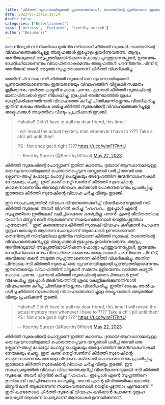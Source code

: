 ```yaml
---
title: "കീർത്തി വ്യവസായിയുമായി പ്രണയത്തിലോ?, താരത്തിന്റെ പ്രതികരണം ഇങ്ങനെ"
date: 2023-05-23T15:16:24
draft: false
categories: ["Entertainment"]
tags: ['actress', 'Featured', 'keerthy suresh']
author: "Beaumaris"
---
```


തെന്നിന്ത്യൻ സിനിമയിലെ മുൻനിര നടിയാണ് കീർത്തി സുരേഷ്. താരത്തിന്റെ വിവാഹത്തെക്കുറിച്ചുള്ള അഭ്യൂഹങ്ങൾ ഇപ്പോഴും ഉയർന്നുവരുന്നു. ആദ്യം, അനിരുദ്ധുമായി അടുപ്പത്തിലായിരിക്കുന്ന ഫോട്ടോ പുറത്തുവന്നപ്പോൾ, ഇരുവരും ഡേറ്റിംഗിലാണെന്നും വിവാഹിതരാകുമെന്നും അഭ്യൂഹങ്ങൾ പരന്നിരുന്നു. പിന്നീട്, അനിരുദ്ധ് തന്റെ അടുത്ത സുഹൃത്താണെന്ന് കീർത്തി വിശദീകരിച്ചു.

അതിന് പിന്നാലെ നടി കീർത്തി സുരേഷ് ഒരു വ്യവസായിയുമായി പ്രണയത്തിലാണെന്നും ഇരുവരുടെയും വിവാഹത്തിന് വീട്ടുകാർ സമ്മതം മൂളിയെന്നും വാർത്ത കാട്ടുതീ പോലെ പരന്നു. എന്നാൽ കീർത്തി സുരേഷിന്റെ മാതാപിതാക്കൾ ഇത് നിഷേധിച്ചു, ഇപ്പോൾ അഭിനയത്തിൽ ശ്രദ്ധ കേന്ദ്രീകരിക്കുന്നതിനാൽ വിവാഹത്തെ കുറിച്ച് ചിന്തിക്കുന്നില്ലെന്നും വിശദീകരിച്ചു. ഇതിന് ശേഷം അൽപം ശമിച്ച കീർത്തി സുരേഷിന്റെ വിവാഹത്തെക്കുറിച്ചുള്ള അഭ്യൂഹങ്ങൾ അടുത്തിടെ വീണ്ടും പ്രചരിക്കാൻ തുടങ്ങി.
<blockquote class="twitter-tweet">
<p dir="ltr" lang="en">Hahaha!! Didn’t have to pull my dear friend, this time!

I will reveal the actual mystery man whenever I have to ????
Take a chill pill until then!

PS : Not once got it right ???? <a href="https://t.co/wimFf7hrtU">https://t.co/wimFf7hrtU</a></p>
— Keerthy Suresh (@KeerthyOfficial) <a href="https://twitter.com/KeerthyOfficial/status/1660537690847313920?ref_src=twsrc%5Etfw">May 22, 2023</a></blockquote>
<script async src="https://platform.twitter.com/widgets.js" charset="utf-8"></script>

കീർത്തി സുരേഷിന്റെ പോസ്റ്റാണ് ഇതിന് കാരണം. ദുബായ് ആസ്ഥാനമായുള്ള ഒരു വ്യവസായിയുമായി പൊരുത്തപ്പെടുന്ന വസ്ത്രങ്ങൾ ധരിച്ച് അവർ ഒരു ക്ലോസ്-അപ്പ് ഫോട്ടോ പോസ്റ്റ് ചെയ്യുകയും അദ്ദേഹത്തിന് ജന്മദിനാശംസകൾ നേരുകയും ചെയ്തു. ഇത് കണ്ട് നെറ്റിസൺസ് കീർത്തി സുരേഷിന്റെ കാമുകനാണെന്നും അവളെ വിവാഹം കഴിക്കാൻ പോകുന്നുവെന്നും പ്രചരിപ്പിച്ചു. ഇതോടെ കീർത്തി സുരേഷിന്റെ വിവാഹ ചർച്ച വീണ്ടും തുടങ്ങി.

ഈ സാഹചര്യത്തിൽ വിവാഹ വിവാദത്തെക്കുറിച്ച് വിശദീകരണവുമായി നടി കീർത്തി സുരേഷ്. അവർ ട്വിറ്ററിൽ കുറിച്ചു: “ഹഹഹ... ഇപ്പോള്‍ എന്റെ സുഹൃത്തിനെ ഇതിലേക്ക് വലിച്ചിഴക്കേണ്ട കാര്യമില്ല. ഞാൻ എന്റെ ജീവിതത്തിലെ യഥാര്‍ഥ മിസ്റ്ററി മാൻ ആരാണെന്ന് സമയംവരുമ്പോള്‍ വെളിപ്പെടുത്താം എന്നുമാണ്. " ഇത് കണ്ടതോടെ കീർത്തി സുരേഷ് വിവാഹം കഴിക്കാൻ പോകുന്ന ദുരൂഹ മനുഷ്യൻ ആരെന്ന ചോദ്യമാണ് ആരാധകർ ഉന്നയിക്കുന്നത്.
തെന്നിന്ത്യൻ സിനിമയിലെ മുൻനിര നടിയാണ് കീർത്തി സുരേഷ്. താരത്തിന്റെ വിവാഹത്തെക്കുറിച്ചുള്ള അഭ്യൂഹങ്ങൾ ഇപ്പോഴും ഉയർന്നുവരുന്നു. ആദ്യം, അനിരുദ്ധുമായി അടുപ്പത്തിലായിരിക്കുന്ന ഫോട്ടോ പുറത്തുവന്നപ്പോൾ, ഇരുവരും ഡേറ്റിംഗിലാണെന്നും വിവാഹിതരാകുമെന്നും അഭ്യൂഹങ്ങൾ പരന്നിരുന്നു. പിന്നീട്, അനിരുദ്ധ് തന്റെ അടുത്ത സുഹൃത്താണെന്ന് കീർത്തി വിശദീകരിച്ചു. അതിന് പിന്നാലെ നടി കീർത്തി സുരേഷ് ഒരു വ്യവസായിയുമായി പ്രണയത്തിലാണെന്നും ഇരുവരുടെയും വിവാഹത്തിന് വീട്ടുകാർ സമ്മതം മൂളിയെന്നും വാർത്ത കാട്ടുതീ പോലെ പരന്നു. എന്നാൽ കീർത്തി സുരേഷിന്റെ മാതാപിതാക്കൾ ഇത് നിഷേധിച്ചു, ഇപ്പോൾ അഭിനയത്തിൽ ശ്രദ്ധ കേന്ദ്രീകരിക്കുന്നതിനാൽ വിവാഹത്തെ കുറിച്ച് ചിന്തിക്കുന്നില്ലെന്നും വിശദീകരിച്ചു. ഇതിന് ശേഷം അൽപം ശമിച്ച കീർത്തി സുരേഷിന്റെ വിവാഹത്തെക്കുറിച്ചുള്ള അഭ്യൂഹങ്ങൾ അടുത്തിടെ വീണ്ടും പ്രചരിക്കാൻ തുടങ്ങി. 

> Hahaha!! Didn’t have to pull my dear friend, this time! I will reveal the actual mystery man whenever I have to ???? Take a chill pill until then! PS : Not once got it right ???? <https://t.co/wimFf7hrtU>
> 
> — Keerthy Suresh (@KeerthyOfficial) [May 22, 2023](https://twitter.com/KeerthyOfficial/status/1660537690847313920?ref_src=twsrc%5Etfw)

കീർത്തി സുരേഷിന്റെ പോസ്റ്റാണ് ഇതിന് കാരണം. ദുബായ് ആസ്ഥാനമായുള്ള ഒരു വ്യവസായിയുമായി പൊരുത്തപ്പെടുന്ന വസ്ത്രങ്ങൾ ധരിച്ച് അവർ ഒരു ക്ലോസ്-അപ്പ് ഫോട്ടോ പോസ്റ്റ് ചെയ്യുകയും അദ്ദേഹത്തിന് ജന്മദിനാശംസകൾ നേരുകയും ചെയ്തു. ഇത് കണ്ട് നെറ്റിസൺസ് കീർത്തി സുരേഷിന്റെ കാമുകനാണെന്നും അവളെ വിവാഹം കഴിക്കാൻ പോകുന്നുവെന്നും പ്രചരിപ്പിച്ചു. ഇതോടെ കീർത്തി സുരേഷിന്റെ വിവാഹ ചർച്ച വീണ്ടും തുടങ്ങി. ഈ സാഹചര്യത്തിൽ വിവാഹ വിവാദത്തെക്കുറിച്ച് വിശദീകരണവുമായി നടി കീർത്തി സുരേഷ്. അവർ ട്വിറ്ററിൽ കുറിച്ചു: “ഹഹഹ... ഇപ്പോള്‍ എന്റെ സുഹൃത്തിനെ ഇതിലേക്ക് വലിച്ചിഴക്കേണ്ട കാര്യമില്ല. ഞാൻ എന്റെ ജീവിതത്തിലെ യഥാര്‍ഥ മിസ്റ്ററി മാൻ ആരാണെന്ന് സമയംവരുമ്പോള്‍ വെളിപ്പെടുത്താം എന്നുമാണ്. " ഇത് കണ്ടതോടെ കീർത്തി സുരേഷ് വിവാഹം കഴിക്കാൻ പോകുന്ന ദുരൂഹ മനുഷ്യൻ ആരെന്ന ചോദ്യമാണ് ആരാധകർ ഉന്നയിക്കുന്നത്.
